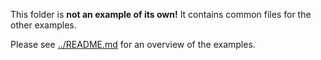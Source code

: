 This folder is **not an example of its own!** It contains common files for the other examples.

Please see [../README.md](../README.md) for an overview of the examples.
